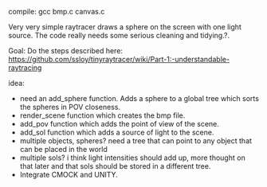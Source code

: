 compile: gcc bmp.c canvas.c  

Very very simple raytracer draws a sphere on the screen with one light source.
The code really needs some serious cleaning and tidying.?.  
  
 Goal: Do the steps described here: https://github.com/ssloy/tinyraytracer/wiki/Part-1:-understandable-raytracing
 
idea:
 - need an add_sphere function. Adds a sphere to a global tree which sorts the spheres in POV closeness.
 - render_scene function which creates the bmp file.
 - add_pov function which adds the point of view of the scene.
 - add_sol function which adds a source of light to the scene.
  - multiple objects, spheres? need a tree that can point to any object that can be placed in the world
  - multiple sols? i think light intensities should add up, more thought on that later and that sols should be stored in a different tree.   
  - Integrate CMOCK and UNITY.

